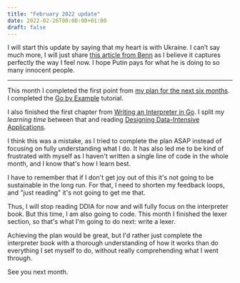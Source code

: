 ```yaml
---
title: "February 2022 update"
date: 2022-02-26T00:00:00+01:00
draft: false
---
```


I will start this update by saying that my heart is with Ukraine. I can’t say much more, I will just share [this article from Benn](https://benn.substack.com/p/nothing-to-add?utm_source=url) as I believe it captures perfectly the way I feel now. I hope Putin pays for what he is doing to so many innocent people.

-------

This month I completed the first point from [my plan for the next six months](https://www.juanramos.me/starting-2022-with-a-plan/). I completed the [Go by Example](https://gobyexample.com/) tutorial.

I also finished the first chapter from [Writing an Interpreter in Go](https://interpreterbook.com/). I split my _learning time_ between that and reading [Designing Data-Intensive Applications](https://dataintensive.net/).

I think this was a mistake, as I tried to complete the plan ASAP instead of focusing on fully understanding what I do. It has also led me to be kind of frustrated with myself as I haven't written a single line of code in the whole month, and I know that's how I learn best.

I have to remember that if I don't get joy out of this it's not going to be sustainable in the long run. For that, I need to shorten my feedback loops, and "just reading" it's not going to get me that.

Thus, I will stop reading DDIA for now and will fully focus on the interpreter book. But this time, I am also going to code. This month I finished the lexer section, so that's what I'm going to do next: write a lexer.

Achieving the plan would be great, but I'd rather just complete the interpreter book with a thorough understanding of how it works than do everything I set myself to do, without really comprehending what I went through. 

See you next month.